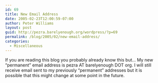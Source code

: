 ```yaml
---
id: 69
title: New Email Address
date: 2005-02-23T12:00:59-07:00
author: Peter Williams
layout: post
guid: http://pezra.barelyenough.org/wordpress/?p=69
permalink: /blog/2005/02/new-email-address/
categories:
  - Miscellaneous
---
```

If you are reading this blog you probably already know this but&#8230; My new &#8220;permanent&#8221; email address is pezra AT barelyenough DOT org. I will still receive email sent to my previously &#8220;permanent&#8221; addresses but it is possible that this might change at some point in the future.